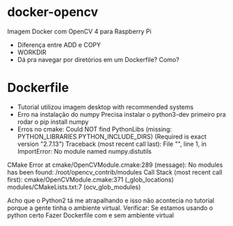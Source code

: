 # docker-opencv
Imagem Docker com OpenCV 4 para Raspberry Pi

* Diferença entre ADD e COPY
* WORKDIR
* Dá pra navegar por diretórios em um Dockerfile? Como?

# Dockerfile
* Tutorial utilizou imagem desktop with recommended systems
* Erro na instalação do numpy
Precisa instalar o python3-dev primeiro pra rodar o pip install numpy
* Erros no cmake:
Could NOT find PythonLibs (missing:  PYTHON_LIBRARIES PYTHON_INCLUDE_DIRS) (Required is exact version "2.7.13")
Traceback (most recent call last):
  File "<string>", line 1, in <module>
ImportError: No module named numpy.distutils

CMake Error at cmake/OpenCVModule.cmake:289 (message):
  No modules has been found: /root/opencv_contrib/modules
Call Stack (most recent call first):
  cmake/OpenCVModule.cmake:371 (_glob_locations)
  modules/CMakeLists.txt:7 (ocv_glob_modules)

Acho que o Python2 tá me atrapalhando e isso não acontecia no tutorial porque a gente tinha o ambiente virtual.
Verificar: Se estamos usando o python certo
Fazer Dockerfile com e sem ambiente virtual